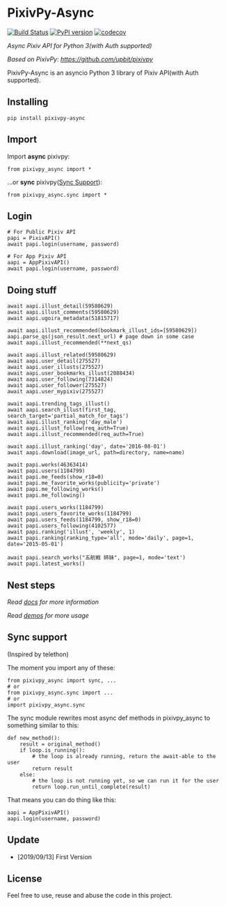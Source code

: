 PixivPy-Async 
======

[![Build Status](https://travis-ci.org/Mikubill/pixivpy-async.svg)](https://travis-ci.org/Mikubill/pixivpy-async) [![PyPI version](https://badge.fury.io/py/PixivPy-Async.svg)](https://badge.fury.io/py/PixivPy-Async) [![codecov](https://codecov.io/gh/Mikubill/pixivpy-async/branch/master/graph/badge.svg)](https://codecov.io/gh/Mikubill/pixivpy-async)

_Async Pixiv API for Python 3(with Auth supported)_

_Based on PixivPy: https://github.com/upbit/pixivpy_

PixivPy-Async is an asyncio Python 3 library of Pixiv API(with Auth supported).

## Installing

```
pip install pixivpy-async
```

## Import

Import **async** pixivpy:

```
from pixivpy_async import *
```

...or **sync** pixivpy([Sync Support](https://github.com/Mikubill/pixivpy-async/blob/master/README.md#sync-support)):
```
from pixivpy_async.sync import *
```

## Login

```
# For Public Pixiv API
papi = PixivAPI()
await papi.login(username, password)

# For App Pixiv API
aapi = AppPixivAPI()
await papi.login(username, password)
```

## Doing stuff

```
await aapi.illust_detail(59580629)
await aapi.illust_comments(59580629)
await aapi.ugoira_metadata(51815717)

await aapi.illust_recommended(bookmark_illust_ids=[59580629])
aapi.parse_qs(json_result.next_url) # page down in some case
await aapi.illust_recommended(**next_qs)

await aapi.illust_related(59580629)
await aapi.user_detail(275527)
await aapi.user_illusts(275527)
await aapi.user_bookmarks_illust(2088434)
await aapi.user_following(7314824)
await aapi.user_follower(275527)
await aapi.user_mypixiv(275527)

await aapi.trending_tags_illust()
await aapi.search_illust(first_tag, search_target='partial_match_for_tags')
await aapi.illust_ranking('day_male')
await aapi.illust_follow(req_auth=True)
await aapi.illust_recommended(req_auth=True)

await aapi.illust_ranking('day', date='2016-08-01')
await aapi.download(image_url, path=directory, name=name)

await papi.works(46363414)
await papi.users(1184799)
await papi.me_feeds(show_r18=0)
await papi.me_favorite_works(publicity='private')
await papi.me_following_works()
await papi.me_following()

await papi.users_works(1184799)
await papi.users_favorite_works(1184799)
await papi.users_feeds(1184799, show_r18=0)
await papi.users_following(4102577)
await papi.ranking('illust', 'weekly', 1)
await papi.ranking(ranking_type='all', mode='daily', page=1, date='2015-05-01')

await papi.search_works("五航戦 姉妹", page=1, mode='text')
await papi.latest_works()
```

## Nest steps

_Read [docs](https://github.com/upbit/pixivpy/wiki) for more information_

_Read [demos](https://github.com/Mikubill/pixivpy-async/tree/master/demo) for more usage_


## Sync support

(Inspired by telethon)

The moment you import any of these:

```
from pixivpy_async import sync, ...
# or
from pixivpy_async.sync import ...
# or
import pixivpy_async.sync
```

The sync module rewrites most async def methods in pixivpy_async to something similar to this:

```
def new_method():
    result = original_method()
    if loop.is_running():
        # the loop is already running, return the await-able to the user
        return result
    else:
        # the loop is not running yet, so we can run it for the user
        return loop.run_until_complete(result)
```

That means you can do thing like this:

```
aapi = AppPixivAPI()
aapi.login(username, password)
```

## Update

* [2019/09/13] First Version 

## License

Feel free to use, reuse and abuse the code in this project.
